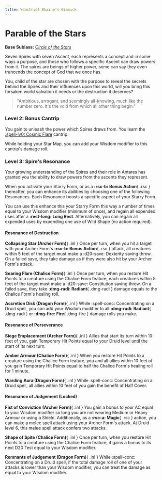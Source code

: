 ```yaml
---
title: Ydastriel Khaine's Gimmick
---
```


# Parable of the Stars

**Base Sublass:** *[Circle of the Stars](../../class/druid/star.md)*

Seven Spires with seven Ascent, each represents a concept and in some ways a purpose, and those who follows a specific Ascent can draw powers from it. The spires are beings of higher power, some can say they even trancends the concept of God that we once has.

You, child of the star are chosen with the purpose to reveal the secrets behind the Spires and their influences upon this world, will you bring this forsaken world salvation it needs or the destruction it deserves?

> "Ambitious, arrogant, and seemingly all-knowing, much like the number zero. It's the void from which all other thing begin.”

### Level 2: Bonus Cantrip

You gain to unleash the power which Spires draws from. You learn the [:spell-lv0: Cosmic Flare](../../spells/description/additional/homebrew.md#cosmic-flare) cantrip.

While holding your Star Map, you can add your Wisdom modifier to this cantrip's damage roll.

### Level 3: Spire's Resonance

Your growing understanding of the Spires and their role in Antares has granted you the ability to draw powers from the ascents they represent.

When you activate your Starry Form, or as a **:rsc-b: Bonus Action**{ .rsc } thereafter, you can enhance its abilities by choosing one of the following Resonances. Each Resonance boosts a specific aspect of your Starry Form.

You can use this enhance this your Starry Form this way a number of times equal to your Wisdom modifier (minimum of once), and regain all expended uses after a **:rest-long: Long Rest**. Alternatively, you can regain all expended uses by expending one use of Wild Shape (no action required). 

#### Resonance of Destruction

**Collapsing Star (Archer Form)**{ .inl } Once per turn, when you hit a target with your Archer Form's **:rsc-b: Bonus Action**{ .rsc } attack, all creatures within 5 feet of the target must make a :d20-save: Dexterity saving throw. On a failed save, they take damage as if they were also hit by your Archer Form's attack.

**Searing Flare (Chalice Form)**{ .inl } Once per turn, when you restore Hit Points to a creature using the Chalice Form feature, each creatures within 5 feet of the target must make a :d20-save: Constitution saving throw. On a failed save, they take **:dmg-radi: Radiant**{ .dmg-radi } damage equals to the Chalice Form's healing roll.

**Accretion Disk (Dragon Form)**{ .inl } While :spell-conc: Concentrating on a Druid spell, you can add your Wisdom modifier to all **:dmg-radi: Radiant**{ .dmg-radi } or **:dmg-fire: Fire**{ .dmg-fire } damage rolls you make.

#### Resonance of Perseverance

**Siege Emplacement (Archer Form)**{ .inl } Allies that start its turn within 10 feet of you, gain Temporary Hit Points equal to your Druid level until the start of its next turn. 

**Amber Armour (Chalice Form)**{ .inl } When you restore Hit Points to a creature using the Chalice Form feature, you and all allies within 10 feet of you gain Temporary Hit Points equal to half the Chalice Form's healing roll for 1 minute.

**Warding Aura (Dragon Form)**{ .inl } While :spell-conc: Concentrating on a Druid spell, all allies within 10 feet of you gain the benefit of Half Cover.

#### Resonance of Judgement (Locked)

**Fist of Conviction (Archer Form)**{ .inl } You gain a bonus to your AC equal to your Wisdom modifier so long you are not wearing Medium or Heavy Armour or using a Shield. Additionally, as a **:rsc-a: Magic**{ .rsc } action, you can make a melee spell attack using your Archer Form's attack. At Druid level 6, this melee spell attack confers two attacks.

**Shape of Spite (Chalice Form)**{ .inl } Once per turn, when you restore Hit Points to a creature using the Chalice Form feature, it gains a bonus to its next D20 Test equal to your Wisdom modifier.

**Remnants of Judgement (Dragon Form)**{ .inl } While :spell-conc: Concentrating on a Druid spell, if the total damage roll of one of your attacks is lower than your Wisdom modifier, you can treat the damage as equal to your Wisdom modifier.

